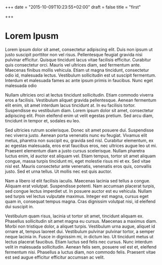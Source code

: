 +++
date = "2015-10-09T10:23:55+02:00"
draft = false
title = "first"

+++

# Lorem Ipusm
Lorem ipsum dolor sit amet, consectetur adipiscing elit. Duis non ipsum ut justo suscipit porttitor non vel risus. Pellentesque feugiat gravida nisi pulvinar efficitur. Quisque tincidunt lacus vitae facilisis efficitur. Curabitur quis consectetur orci. Mauris vel ultrices diam, sed fermentum ante. Maecenas finibus mollis vehicula. Etiam ut magna tincidunt, consectetur odio id, malesuada lectus. Vestibulum sollicitudin est ut suscipit fermentum. Interdum et malesuada fames ac ante ipsum primis in faucibus. Nunc eget malesuada odio

Nullam ultricies orci at lectus tincidunt sollicitudin. Etiam commodo viverra eros a facilisis. Vestibulum aliquet gravida pellentesque. Aenean fermentum elit enim, sit amet interdum lacus tincidunt at. In eu facilisis tortor. Suspendisse eu vestibulum diam. Lorem ipsum dolor sit amet, consectetur adipiscing elit. Proin eleifend enim ut velit egestas pretium. Sed arcu diam, tincidunt in tempor et, sodales eu leo.

Sed ultricies rutrum scelerisque. Donec sit amet posuere dui. Suspendisse nec viverra justo. Aenean porta venenatis nunc eu feugiat. Vivamus elit metus, pharetra non suscipit eu, gravida sed nisl. Curabitur elementum, ex ac egestas malesuada, eros erat faucibus eros, nec ultrices augue leo ut mi. Praesent elementum diam a justo cursus scelerisque. Nullam pharetra luctus enim, id auctor est aliquam vel. Etiam tempus, tortor sit amet aliquam congue, massa turpis tincidunt mi, eget molestie risus mi et ex. Sed vitae nisl est. Mauris consectetur ante venenatis, venenatis eros quis, convallis justo. Sed et urna tellus. Ut mollis nec est quis auctor.

Nam a libero id elit facilisis iaculis. Maecenas lacinia sed tellus a congue. Aliquam erat volutpat. Suspendisse potenti. Nam accumsan placerat turpis, sed congue lectus imperdiet ut. In posuere auctor est eu vehicula. Nullam sed turpis vel lectus vulputate maximus. Integer est magna, cursus eget quam in, consequat tempus magna. Cras dignissim volutpat nisi, id eleifend dui suscipit in.

Vestibulum quam risus, lacinia ut tortor sit amet, tincidunt aliquam ex. Phasellus sollicitudin sit amet magna eu cursus. Maecenas a maximus diam. Morbi non tristique dolor, a aliquet turpis. Vestibulum urna augue, aliquet id ornare at, tempus laoreet dui. Vestibulum pulvinar pulvinar tortor, a semper neque lacinia in. Fusce in dignissim mi, in dictum leo. Ut tincidunt metus ut lectus placerat faucibus. Etiam luctus sed felis nec cursus. Nunc interdum velit in malesuada sollicitudin. Aenean felis sem, posuere vel est et, eleifend fermentum nisi. Phasellus a luctus diam, non commodo felis. Praesent vitae est sed augue efficitur efficitur accumsan ac velit.
